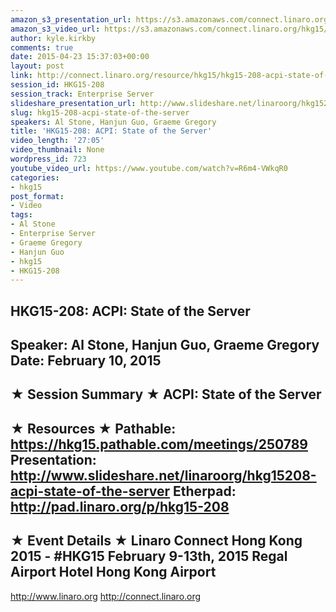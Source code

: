 ```yaml
---
amazon_s3_presentation_url: https://s3.amazonaws.com/connect.linaro.org/hkg15/Videos/02-10-Tuesday/HKG15-208.pdf
amazon_s3_video_url: https://s3.amazonaws.com/connect.linaro.org/hkg15/Videos/02-10-Tuesday/HKG15-208+ACPI+State+of+the+Server.mp4
author: kyle.kirkby
comments: true
date: 2015-04-23 15:37:03+00:00
layout: post
link: http://connect.linaro.org/resource/hkg15/hkg15-208-acpi-state-of-the-server/
session_id: HKG15-208
session_track: Enterprise Server
slideshare_presentation_url: http://www.slideshare.net/linaroorg/hkg15208-acpi-state-of-the-server
slug: hkg15-208-acpi-state-of-the-server
speakers: Al Stone, Hanjun Guo, Graeme Gregory
title: 'HKG15-208: ACPI: State of the Server'
video_length: '27:05'
video_thumbnail: None
wordpress_id: 723
youtube_video_url: https://www.youtube.com/watch?v=R6m4-VWkqR0
categories:
- hkg15
post_format:
- Video
tags:
- Al Stone
- Enterprise Server
- Graeme Gregory
- Hanjun Guo
- hkg15
- HKG15-208
---
```


HKG15-208: ACPI: State of the Server 
--------------------------------------------------- 
Speaker: Al Stone, Hanjun Guo, Graeme Gregory 
Date: February 10, 2015 
--------------------------------------------------- 
★ Session Summary ★ 
ACPI: State of the Server 
-------------------------------------------------- 
★ Resources ★ 
Pathable: https://hkg15.pathable.com/meetings/250789 
Presentation:  http://www.slideshare.net/linaroorg/hkg15208-acpi-state-of-the-server
Etherpad: http://pad.linaro.org/p/hkg15-208 
--------------------------------------------------- 
★ Event Details ★ 
Linaro Connect Hong Kong 2015 - #HKG15 
February 9-13th, 2015 
Regal Airport Hotel Hong Kong Airport 
--------------------------------------------------- 
http://www.linaro.org 
http://connect.linaro.org
